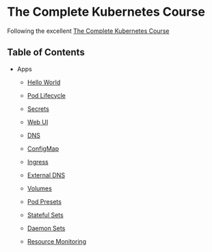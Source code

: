 # The Complete Kubernetes Course

Following the excellent [The Complete Kubernetes Course](https://www.udemy.com/learn-devops-the-complete-kubernetes-course)

## Table of Contents

- Apps
  
  - [Hello World](apps/app-1/README.md)

  - [Pod Lifecycle](apps/app-2/README.md)

  - [Secrets](apps/app-3/README.md)

  - [Web UI](apps/app-4/README.md)

  - [DNS](apps/app-5/README.md)

  - [ConfigMap](apps/app-6/README.md)

  - [Ingress](apps/app-7/README.md)

  - [External DNS](apps/app-8/README.md)

  - [Volumes](apps/app-9/README.md)

  - [Pod Presets](apps/app-10/README.md)

  - [Stateful Sets](apps/app-11/README.md)

  - [Daemon Sets](apps/app-12/README.md)

  - [Resource Monitoring](apps/app-13/README.md)